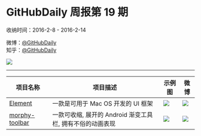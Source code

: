 # GitHubDaily 周报第 19 期

收纳时间：2016-2-8 - 2016-2-14

微博：[@GitHubDaily](https://weibo.com/GitHubDaily)    
知乎：[@GitHubDaily](https://www.zhihu.com/people/githubdaily)

![](https://raw.githubusercontent.com/GitHubDaily/GitHubDaily/master/assets/weixin.png)

---

项目名称 | 项目描述 | 示例图 | 微博
--- | --- | --- | ---
[Element](status.github_url) | 一款是可用于 Mac OS 开发的 UI 框架 | ![](http://ww3.sinaimg.cn/large/006fiYtfjw1f0t6k8rtlfg30rs0kb7n5.gif) | [![](https://raw.githubusercontent.com/GitHubDaily/GitHubDaily/master/assets/sina_logo.png)](https://weibo.com/5722964389/DhetVznpU)
[morphy-toolbar](status.github_url) | 一款可收缩, 展开的 Android 渐变工具栏, 拥有不俗的动画表现 | ![](http://ww2.sinaimg.cn/large/006fiYtfjw1f0t68pfksyg30go08cnbb.gif) | [![](https://raw.githubusercontent.com/GitHubDaily/GitHubDaily/master/assets/sina_logo.png)](https://weibo.com/5722964389/Dh3r3la9M)
